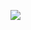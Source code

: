 ![](https://github.com/samitkapoor/css-tricks/blob/main/Animated%20Product%20Card/preview/animted-product-card.gif)
